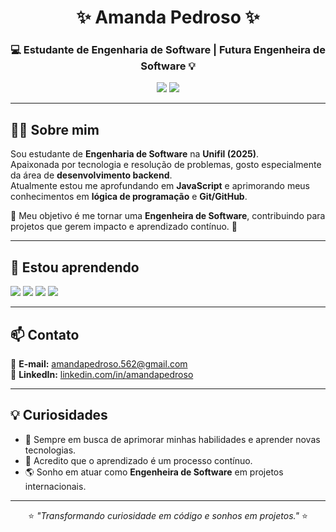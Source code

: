 <h1 align="center">✨ Amanda Pedroso ✨</h1>

<h3 align="center">💻 Estudante de Engenharia de Software | Futura Engenheira de Software 💡</h3>

<p align="center">
  <img src="https://img.shields.io/badge/Status-Estudando%20Engenharia%20de%20Software-blue?style=for-the-badge">
  <img src="https://img.shields.io/badge/Objetivo-Engenheira%20de%20Software-purple?style=for-the-badge">
</p>

---

## 👩‍💻 Sobre mim

Sou estudante de **Engenharia de Software** na **Unifil (2025)**.  
Apaixonada por tecnologia e resolução de problemas, gosto especialmente da área de **desenvolvimento backend**.  
Atualmente estou me aprofundando em **JavaScript** e aprimorando meus conhecimentos em **lógica de programação** e **Git/GitHub**.  

💭 Meu objetivo é me tornar uma **Engenheira de Software**, contribuindo para projetos que gerem impacto e aprendizado contínuo. 🚀  

---

## 🌱 Estou aprendendo

<p align="left">
  <img src="https://img.shields.io/badge/JavaScript-F7DF1E?style=for-the-badge&logo=javascript&logoColor=000">
  <img src="https://img.shields.io/badge/Git-F05032?style=for-the-badge&logo=git&logoColor=white">
  <img src="https://img.shields.io/badge/GitHub-181717?style=for-the-badge&logo=github&logoColor=white">
  <img src="https://img.shields.io/badge/VSCode-0078D4?style=for-the-badge&logo=visual-studio-code&logoColor=white">
</p>

---

## 📫 Contato

📧 **E-mail:** [amandapedroso.562@gmail.com](mailto:amandapedroso.562@gmail.com)  
🔗 **LinkedIn:** [linkedin.com/in/amandapedroso](https://www.linkedin.com/in/amandapedroso)  

---

## 💡 Curiosidades

- 🎯 Sempre em busca de aprimorar minhas habilidades e aprender novas tecnologias.  
- 💬 Acredito que o aprendizado é um processo contínuo.  
- 🌎 Sonho em atuar como **Engenheira de Software** em projetos internacionais.  

---

<p align="center">
  ⭐ <i>"Transformando curiosidade em código e sonhos em projetos."</i> ⭐
</p>
